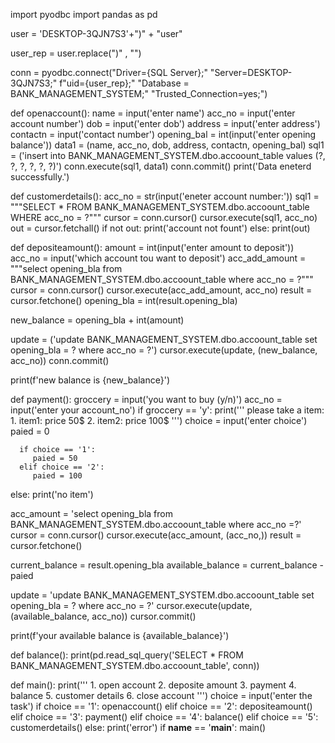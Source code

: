 import pyodbc
import pandas as pd

user = 'DESKTOP-3QJN7S3'+"\)" + "user" 

user_rep = user.replace(")" , "")

conn = pyodbc.connect("Driver={SQL Server};"
                      "Server=DESKTOP-3QJN7S3;" 
                      f"uid={user_rep};"
                      "Database = BANK_MANAGEMENT_SYSTEM;" 
                      "Trusted_Connection=yes;")

def openaccount():
    name = input('enter name')
    acc_no = input('enter account number')
    dob = input('enter dob')
    address = input('enter address')
    contactn = input('contact number')
    opening_bal = int(input('enter opening balance'))
    data1 = (name, acc_no, dob, address, contactn, opening_bal)
    sql1 = ('insert into BANK_MANAGEMENT_SYSTEM.dbo.accoount_table values (?, ?, ?, ?, ?, ?)')
    conn.execute(sql1, data1)
    conn.commit()
    print('Data eneterd successfully.')


def customerdetails():
   acc_no = str(input('eneter account number:'))
   sql1 = """SELECT * FROM BANK_MANAGEMENT_SYSTEM.dbo.accoount_table WHERE acc_no = ?"""
   cursor = conn.cursor()
   cursor.execute(sql1, acc_no)
   out = cursor.fetchall()
   if not out:
      print('account not fount')
   else:
      print(out)


def depositeamount():
   amount = int(input('enter amount  to deposit'))
   acc_no = input('which account tou want to deposit')
   acc_add_amount = """select opening_bla from BANK_MANAGEMENT_SYSTEM.dbo.accoount_table where acc_no = ?"""
   cursor = conn.cursor()
   cursor.execute(acc_add_amount, acc_no)
   result = cursor.fetchone()
   opening_bla = int(result.opening_bla)

   new_balance = opening_bla + int(amount)

   update = ('update BANK_MANAGEMENT_SYSTEM.dbo.accoount_table set opening_bla = ? where acc_no = ?')
   cursor.execute(update, (new_balance, acc_no))
   conn.commit()

   print(f'new balance is {new_balance}')


def payment():
   groccery = input('you want to buy (y/n)')
   acc_no = input('enter your account_no')
   if groccery == 'y':
      print('''
            please take a item:
               1. item1: price 50$
               2. item2: price 100$
            ''')
      choice = input('enter choice')
      paied = 0

      if choice == '1':
         paied = 50
      elif choice == '2':
         paied = 100
   else:
      print('no item')

   acc_amount = 'select opening_bla from BANK_MANAGEMENT_SYSTEM.dbo.accoount_table where acc_no =?'
   cursor = conn.cursor()
   cursor.execute(acc_amount, (acc_no,))
   result = cursor.fetchone()

   current_balance = result.opening_bla
   available_balance = current_balance - paied

   update = 'update BANK_MANAGEMENT_SYSTEM.dbo.accoount_table set opening_bla = ? where acc_no = ?'
   cursor.execute(update, (available_balance, acc_no))
   cursor.commit()

   print(f'your available balance is {available_balance}')


def balance():
   print(pd.read_sql_query('SELECT * FROM BANK_MANAGEMENT_SYSTEM.dbo.accoount_table', conn))
   

def main():
    print('''
        1. open account
        2. deposite amount
        3. payment
        4. balance 
        5. customer details
        6. close account
    ''')
    choice  = input('enter the task')
    if choice == '1':
       openaccount()
    elif choice == '2':
       depositeamount()
    elif choice == '3':
       payment()
    elif choice == '4':
       balance()
    elif choice == '5':
       customerdetails()
    else:
       print('error')
if __name__ == '__main__':
   main()
